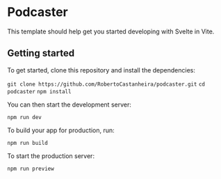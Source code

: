 # Podcaster

This template should help get you started developing with Svelte in Vite.

## Getting started

To get started, clone this repository and install the dependencies:

`git clone https://github.com/RobertoCastanheira/podcaster.git`
`cd podcaster`
`npm install`

You can then start the development server:

`npm run dev`

To build your app for production, run:

`npm run build`

To start the production server:

`npm run preview`